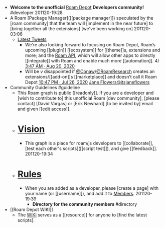 - **Welcome to the unofficial** [Roam Depot](https://roamresearch.com/#/app/roam-depot-developers/page/VUgnd11x-) **Developers community!** #developer 
201120-19:28
- A Roam [Package Manager]([[package manager]]) speculated by the [roam community] that the team will [implement in the near future] to [bring together all the extensions] [we've been working on]
201120-03:06
    - [Latest Tweets]([[tweet]])
        - We're also looking forward to focusing on Roam Depot, Roam’s upcoming [[plugin]] [[ecosystem]] for [[theme]]s, extensions and more; and the [Roam API]([[API]]), which will allow other apps to directly [[integrate]] with Roam and enable much more [[automation]]. 4/
[3:47 AM · Aug 20, 2020](https://twitter.com/RoamStack/status/1296172029612302336?ref_src=twsrc%5Etfw%7Ctwcamp%5Etweetembed%7Ctwterm%5E1296172029612302336%7Ctwgr%5E&ref_url=https%3A%2F%2Froamresearch.com%2F%2Fapp%2Froam-depot-developers%2Fpage%2FI4rGzE9fw)
        - Will be v disappointed if [@Conaw](https://twitter.com/Conaw?ref_src=twsrc%5Etfw%7Ctwcamp%5Etweetembed%7Ctwterm%5E1287399184140828672%7Ctwgr%5E&ref_url=https%3A%2F%2Froamresearch.com%2F%2Fapp%2Froam-depot-developers%2Fpage%2FI4rGzE9fw)/[@RoamResearch](https://twitter.com/RoamResearch?ref_src=twsrc%5Etfw%7Ctwcamp%5Etweetembed%7Ctwterm%5E1287399184140828672%7Ctwgr%5E&ref_url=https%3A%2F%2Froamresearch.com%2F%2Fapp%2Froam-depot-developers%2Fpage%2FI4rGzE9fw) creates an extensions/[[add-on]]s [[marketplace]] and  doesn’t call it Roam Depot
[10:47 PM · Jul 26, 2020](https://twitter.com/itsjaneflowers/status/1287399184140828672?ref_src=twsrc%5Etfw%7Ctwcamp%5Etweetembed%7Ctwterm%5E1287399184140828672%7Ctwgr%5E&ref_url=https%3A%2F%2Froamresearch.com%2F%2Fapp%2Froam-depot-developers%2Fpage%2FI4rGzE9fw)
[Jane Flowers@itsjaneflowers](https://twitter.com/itsjaneflowers?ref_src=twsrc%5Etfw%7Ctwcamp%5Etweetembed%7Ctwterm%5E1287399184140828672%7Ctwgr%5E&ref_url=https%3A%2F%2Froamresearch.com%2F%2Fapp%2Froam-depot-developers%2Fpage%2FI4rGzE9fw)
- Community Guidelines #guideline
    - This Roam graph is public [[readonly]]. If you are a developer and [wish to contribute to] this unofficial Roam [dev community], [please contact] [David Vargas] or [Erik Newhard] [to be invited by] email and given [[edit access]].
    - # [Vision]([[vision]])
        - This graph is a place for roam/js developers to [[collaborate]], [test each other's scripts]([[script test]]), and give [[feedback]].
201120-19:34
    - # [Rules]([[rule]])
        - When you are added as a developer, please [create a page] with your name (or [[username]]), and add it to [Members]([[member]]).
201120-19:39
            - **Directory for the community members** #directory 
- [[Roam Depot WIKI]]
    - The [WIKI]([[wiki]]) serves as a [[resource]] for anyone to [find the latest scripts].
